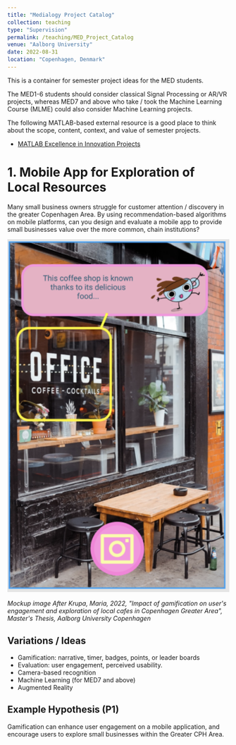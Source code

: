 ```yaml
---
title: "Medialogy Project Catalog"
collection: teaching
type: "Supervision"
permalink: /teaching/MED_Project_Catalog
venue: "Aalborg University"
date: 2022-08-31
location: "Copenhagen, Denmark"
---
```

This is a container for semester project ideas for the MED students.

The MED1-6 students should consider classical Signal Processing or AR/VR projects, whereas MED7 and above who take / took the Machine Learning Course (MLME) could also consider Machine Learning projects.

The following MATLAB-based external resource is a good place to think about the scope, content, context, and value of semester projects.

* [MATLAB Excellence in Innovation Projects](https://github.com/mathworks/MathWorks-Excellence-in-Innovation)

# 1. Mobile App for Exploration of Local Resources

Many small business owners struggle for customer attention / discovery in the greater Copenhagen Area. By using recommendation-based algorithms on mobile platforms, can you design and evaluate a mobile app to provide small businesses value over the more common, chain institutions?

![1661949836948](image/MED_Project_Catalog/1661949836948.png)

*Mockup image After Krupa, Maria, 2022, "Impact of gamification on user's engagement and exploration of local cafes in Copenhagen Greater Area", Master's Thesis, Aalborg University Copenhagen*

## Variations / Ideas

- Gamification: narrative, timer, badges, points, or leader boards
- Evaluation:  user engagement, perceived usability.
- Camera-based recognition
- Machine Learning (for MED7 and above)
- Augmented Reality

## Example Hypothesis (P1)

Gamification can enhance user engagement on a mobile application, and encourage users to explore small businesses within the Greater CPH Area.
